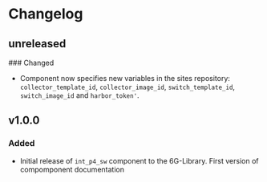 # Changelog

## unreleased
### Changed
- Component now specifies new variables in the sites repository: `collector_template_id`, `collector_image_id`, `switch_template_id`, `switch_image_id` and `harbor_token'`.

## v1.0.0
### Added
- Initial release of `int_p4_sw` component to the 6G-Library. First version of compomponent documentation
